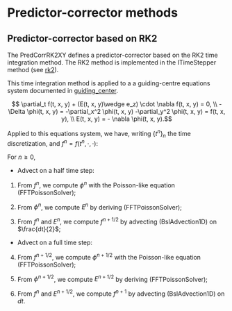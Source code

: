 # Predictor-corrector methods

## Predictor-corrector based on RK2

The PredCorrRK2XY defines a predictor-corrector based on the RK2 time integration method. 
The RK2 method is implemented in the ITimeStepper method (see [rk2](../../timestepper/README.md)). 

This time integration method is applied to a a guiding-centre equations system documented in [guiding\_center](./../../../simulations/geometryXY/guiding_center/README.md). 
```math
    \partial_t f(t, x, y) + (E(t, x, y)\wedge e_z) \cdot \nabla f(t, x, y) = 0, \\
    - \Delta \phi(t, x, y)  = -\partial_x^2 \phi(t, x, y) -\partial_y^2 \phi(t, x, y) = f(t, x, y), \\
    E(t, x, y) =  - \nabla \phi(t, x, y).
```


Applied to this equations system, we have, writing $`\{t^n\}_n \text{ the time discretization, and } f^n = f(t^n, \cdot, \cdot)`$:


For $n\geq 0$,

* Advect on a half time step:

 1. From $f^n$, we compute $\phi^n$ with the Poisson-like equation (FFTPoissonSolver);

 2. From $\phi^n$, we compute $E^n$ by deriving (FFTPoissonSolver);

 3. From $f^n \text{ and } E^n$, we compute $f^{n+1/2}$ by advecting (BslAdvection1D) on $\frac{dt}{2}$;

* Advect on a full time step:

 4. From $f^{n+1/2}$, we compute $\phi^{n+1/2}$ with the Poisson-like equation (FFTPoissonSolver);

 5. From $\phi^{n+1/2}$, we compute $E^{n+1/2}$ by deriving (FFTPoissonSolver);

 6. From $f^n \text{ and } E^{n+1/2}$, we compute $f^{n+1}$ by advecting (BslAdvection1D) on $dt$.

